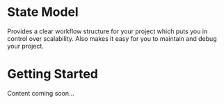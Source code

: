 # State Model
Provides a clear workflow structure for your project which puts you in control over scalability. Also makes it easy for you to maintain and debug your project.

# Getting Started
Content coming soon...
